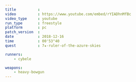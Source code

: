 ```yaml
---
title          :
video          : https://www.youtube.com/embed/rYIADhnMfBc
video_type     : youtube
run_type       : freestyle
platform       : pc
patch_version  :
date           : 2018-12-16
time           : 00'53"40
quest          : 7★-ruler-of-the-azure-skies

runners:
    - cybele

weapons:
    - heavy-bowgun
---
```

